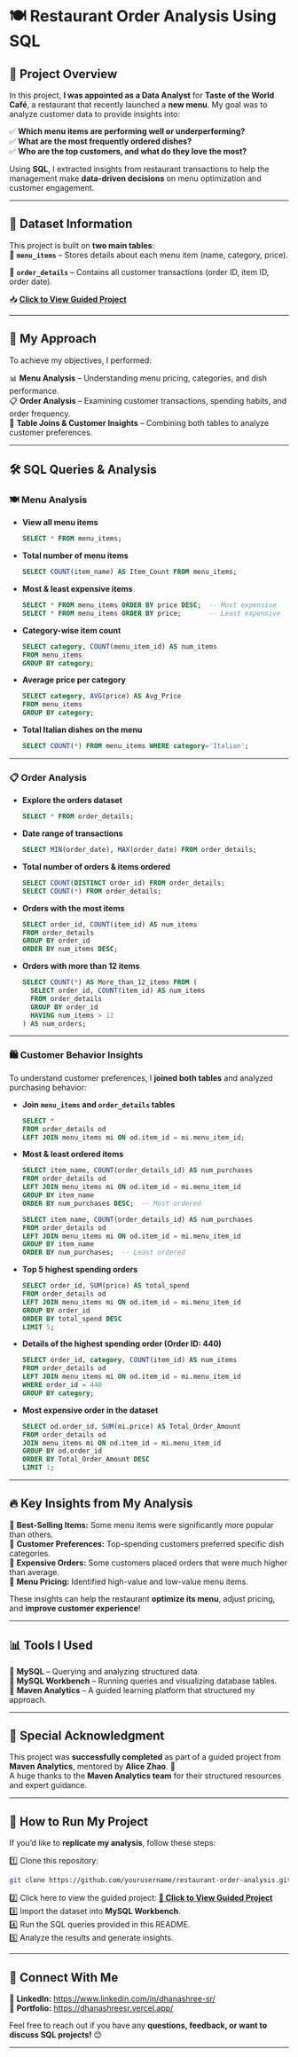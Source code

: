 # 🍽️ Restaurant Order Analysis Using SQL  

## 📌 Project Overview  
In this project, **I was appointed as a Data Analyst** for **Taste of the World Café**, a restaurant that recently launched a **new menu**. My goal was to analyze customer data to provide insights into:  

✅ **Which menu items are performing well or underperforming?**  
✅ **What are the most frequently ordered dishes?**  
✅ **Who are the top customers, and what do they love the most?**  

Using **SQL**, I extracted insights from restaurant transactions to help the management make **data-driven decisions** on menu optimization and customer engagement.  

---

## 📂 Dataset Information  
This project is built on **two main tables**:  
📌 **`menu_items`** – Stores details about each menu item (name, category, price). 

📌 **`order_details`** – Contains all customer transactions (order ID, item ID, order date).  

📥 **[Click to View Guided Project](https://app.mavenanalytics.io/guided-projects/d7167b45-6317-49c9-b2bb-42e2a9e9c0bc)**

---

## 🎯 My Approach  
To achieve my objectives, I performed:  

📊 **Menu Analysis** – Understanding menu pricing, categories, and dish performance.  
📋 **Order Analysis** – Examining customer transactions, spending habits, and order frequency.  
🔗 **Table Joins & Customer Insights** – Combining both tables to analyze customer preferences.  

---

## 🛠️ SQL Queries & Analysis  

### 🍽️ Menu Analysis  
- **View all menu items**  
  ```sql
  SELECT * FROM menu_items;
  ```
- **Total number of menu items**  
  ```sql
  SELECT COUNT(item_name) AS Item_Count FROM menu_items;
  ```
- **Most & least expensive items**  
  ```sql
  SELECT * FROM menu_items ORDER BY price DESC;  -- Most expensive  
  SELECT * FROM menu_items ORDER BY price;       -- Least expensive  
  ```
- **Category-wise item count**  
  ```sql
  SELECT category, COUNT(menu_item_id) AS num_items  
  FROM menu_items  
  GROUP BY category;
  ```
- **Average price per category**  
  ```sql
  SELECT category, AVG(price) AS Avg_Price  
  FROM menu_items  
  GROUP BY category;
  ```
- **Total Italian dishes on the menu**  
  ```sql
  SELECT COUNT(*) FROM menu_items WHERE category='Italian';
  ```

---

### 📋 Order Analysis  
- **Explore the orders dataset**  
  ```sql
  SELECT * FROM order_details;
  ```
- **Date range of transactions**  
  ```sql
  SELECT MIN(order_date), MAX(order_date) FROM order_details;
  ```
- **Total number of orders & items ordered**  
  ```sql
  SELECT COUNT(DISTINCT order_id) FROM order_details;  
  SELECT COUNT(*) FROM order_details;
  ```
- **Orders with the most items**  
  ```sql
  SELECT order_id, COUNT(item_id) AS num_items  
  FROM order_details  
  GROUP BY order_id  
  ORDER BY num_items DESC;
  ```
- **Orders with more than 12 items**  
  ```sql
  SELECT COUNT(*) AS More_than_12_items FROM (  
    SELECT order_id, COUNT(item_id) AS num_items  
    FROM order_details  
    GROUP BY order_id  
    HAVING num_items > 12  
  ) AS num_orders;
  ```

---

### 🛍️ Customer Behavior Insights  
To understand customer preferences, I **joined both tables** and analyzed purchasing behavior:  

- **Join `menu_items` and `order_details` tables**  
  ```sql
  SELECT *  
  FROM order_details od  
  LEFT JOIN menu_items mi ON od.item_id = mi.menu_item_id;
  ```
- **Most & least ordered items**  
  ```sql
  SELECT item_name, COUNT(order_details_id) AS num_purchases  
  FROM order_details od  
  LEFT JOIN menu_items mi ON od.item_id = mi.menu_item_id  
  GROUP BY item_name  
  ORDER BY num_purchases DESC;  -- Most ordered  
  ```
  ```sql
  SELECT item_name, COUNT(order_details_id) AS num_purchases  
  FROM order_details od  
  LEFT JOIN menu_items mi ON od.item_id = mi.menu_item_id  
  GROUP BY item_name  
  ORDER BY num_purchases;  -- Least ordered  
  ```
- **Top 5 highest spending orders**  
  ```sql
  SELECT order_id, SUM(price) AS total_spend  
  FROM order_details od  
  LEFT JOIN menu_items mi ON od.item_id = mi.menu_item_id  
  GROUP BY order_id  
  ORDER BY total_spend DESC  
  LIMIT 5;
  ```
- **Details of the highest spending order (Order ID: 440)**  
  ```sql
  SELECT order_id, category, COUNT(item_id) AS num_items  
  FROM order_details od  
  LEFT JOIN menu_items mi ON od.item_id = mi.menu_item_id  
  WHERE order_id = 440  
  GROUP BY category;
  ```
- **Most expensive order in the dataset**  
  ```sql
  SELECT od.order_id, SUM(mi.price) AS Total_Order_Amount  
  FROM order_details od  
  JOIN menu_items mi ON od.item_id = mi.menu_item_id  
  GROUP BY od.order_id  
  ORDER BY Total_Order_Amount DESC  
  LIMIT 1;
  ```

---

## 🔥 Key Insights from My Analysis  
🔹 **Best-Selling Items:** Some menu items were significantly more popular than others.  
🔹 **Customer Preferences:** Top-spending customers preferred specific dish categories.  
🔹 **Expensive Orders:** Some customers placed orders that were much higher than average.  
🔹 **Menu Pricing:** Identified high-value and low-value menu items.  

These insights can help the restaurant **optimize its menu**, adjust pricing, and **improve customer experience**!  

---

## 📊 Tools I Used  
🔹 **MySQL** – Querying and analyzing structured data.  
🔹 **MySQL Workbench** – Running queries and visualizing database tables.  
🔹 **Maven Analytics** – A guided learning platform that structured my approach.  

---

## 🙌 Special Acknowledgment  
This project was **successfully completed** as part of a guided project from **Maven Analytics**, mentored by **Alice Zhao**. 🎉  
A huge thanks to the **Maven Analytics team** for their structured resources and expert guidance.  

---

## 🚀 How to Run My Project  
If you’d like to **replicate my analysis**, follow these steps:  

1️⃣ Clone this repository:  
   ```sh
   git clone https://github.com/yourusername/restaurant-order-analysis.git
   ```
2️⃣ Click here to view the guided project: **[🔗 Click to View Guided Project](https://app.mavenanalytics.io/guided-projects/d7167b45-6317-49c9-b2bb-42e2a9e9c0bc)**  
3️⃣ Import the dataset into **MySQL Workbench**.  
4️⃣ Run the SQL queries provided in this README.  
5️⃣ Analyze the results and generate insights.  

---

## 💬 Connect With Me  
📌 **LinkedIn:** https://www.linkedin.com/in/dhanashree-sr/ <br/>
📧 **Portfolio:** https://dhanashreesr.vercel.app/

Feel free to reach out if you have any **questions, feedback, or want to discuss SQL projects!** 😊  

---
